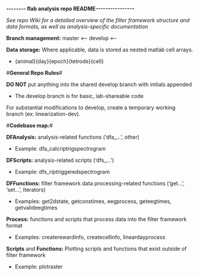 **-------- flab analysis repo README----------------**

*See repo Wiki for a detailed overview of the filter framework structure and data formats, as well as analysis-specific documentation*

**Branch management:**
master <-- develop <-- <feature branch>

**Data storage:**
 Where applicable, data is stored as nested matlab cell arrays.

 * {animal}{day}{epoch}{tetrode}{cell}

#**General Repo Rules**#

 **DO NOT** put anything into the shared develop branch with initials appended

* The develop branch is for basic, lab-shareable code

 For substantial modifications to develop, create a temporary working branch (ex: linearization-dev). 


#**Codebase map:**#

 **DFAnalysis:** analysis-related functions (‘dfa_...’, other)

* Example: dfa_calcriptrigspectrogram

 **DFScripts:** analysis-related scripts (‘dfs_...’)

* Example: dfs_riptriggeredspectrogram

 **DFFunctions:** filter framework data processing-related functions (‘get...’, ‘set…’, Iterators)

* Examples: get2dstate, getconstimes, eegprocess, geteegtimes, getvalideegtimes

 **Process:** functions and scripts that process data into the filter framework format

* Examples: createrewardinfo, createcellinfo, lineardayprocess

**Scripts** and **Functions:**  Plotting scripts and functions that exist outside of filter framework

* Example: plotraster